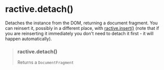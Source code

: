 # ractive.detach()


Detaches the instance from the DOM, returning a document fragment. You can reinsert it, possibly in a different place, with [ractive.insert()](ractive.insert().md) (note that if you are reinserting it immediately you don't need to detach it first - it will happen automatically).

> ### ractive.detach()
> Returns a `DocumentFragment`
